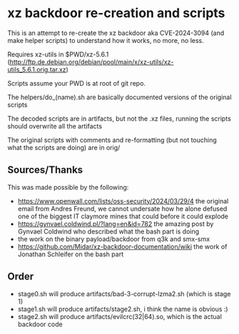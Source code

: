 # xz backdoor re-creation and scripts

This is an attempt to re-create the xz backdoor aka CVE-2024-3094 (and make helper scripts) to understand how it works, no more, no less.

Requires xz-utils in $PWD/xz-5.6.1 (http://ftp.de.debian.org/debian/pool/main/x/xz-utils/xz-utils_5.6.1.orig.tar.xz)

Scripts assume your PWD is at root of git repo.

The helpers/do_(name).sh are basically documented versions of the original scripts

The decoded scripts are in artifacts, but not the .xz files, running the scripts should overwrite all the artifacts

The original scripts with comments and re-formatting (but not touching what the scripts are doing) are in orig/

## Sources/Thanks

This was made possible by the following:
* https://www.openwall.com/lists/oss-security/2024/03/29/4 the original email from Andres Freund, we cannot undersate how he alone defused one of the biggest IT claymore mines that could before it could explode
* https://gynvael.coldwind.pl/?lang=en&id=782 the amazing post by Gynvael Coldwind who described what the bash part is doing
* the work on the binary payload/backdoor from q3k and smx-smx
* https://github.com/Midar/xz-backdoor-documentation/wiki the work of Jonathan Schleifer on the bash part

## Order

* stage0.sh will produce artifacts/bad-3-corrupt-lzma2.sh (which is stage 1)
* stage1.sh will produce artifacts/stage2.sh, i think the name is obvious :)
* stage2.sh will produce artifacts/evilcrc(32|64).so, which is the actual backdoor code
